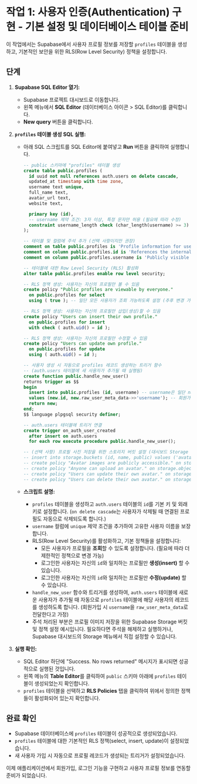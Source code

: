 # 작업 1: 사용자 인증(Authentication) 구현 - 기본 설정 및 데이터베이스 테이블 준비

이 작업에서는 Supabase에서 사용자 프로필 정보를 저장할 `profiles` 테이블을 생성하고, 기본적인 보안을 위한 RLS(Row Level Security) 정책을 설정합니다.

## 단계

1.  **Supabase SQL Editor 열기:**
    *   Supabase 프로젝트 대시보드로 이동합니다.
    *   왼쪽 메뉴에서 **SQL Editor** (데이터베이스 아이콘 > SQL Editor)를 클릭합니다.
    *   **New query** 버튼을 클릭합니다.

2.  **`profiles` 테이블 생성 SQL 실행:**
    *   아래 SQL 스크립트를 SQL Editor에 붙여넣고 **Run** 버튼을 클릭하여 실행합니다.

        ```sql
        -- public 스키마에 "profiles" 테이블 생성
        create table public.profiles (
          id uuid not null references auth.users on delete cascade,
          updated_at timestamp with time zone,
          username text unique,
          full_name text,
          avatar_url text,
          website text,

          primary key (id),
          -- username 제약 조건: 3자 이상, 특정 문자만 허용 (필요에 따라 수정)
          constraint username_length check (char_length(username) >= 3)
        );

        -- 테이블 및 컬럼에 주석 추가 (선택 사항이지만 권장)
        comment on table public.profiles is 'Profile information for users.';
        comment on column public.profiles.id is 'References the internal Supabase Auth user.';
        comment on column public.profiles.username is 'Publicly visible unique username.';

        -- 테이블에 대한 Row Level Security (RLS) 활성화
        alter table public.profiles enable row level security;

        -- RLS 정책 생성: 사용자는 자신의 프로필만 볼 수 있음
        create policy "Public profiles are viewable by everyone."
          on public.profiles for select
          using ( true ); -- 일단 모든 사용자가 조회 가능하도록 설정 (추후 변경 가능)

        -- RLS 정책 생성: 사용자는 자신의 프로필만 삽입(생성)할 수 있음
        create policy "Users can insert their own profile."
          on public.profiles for insert
          with check ( auth.uid() = id );

        -- RLS 정책 생성: 사용자는 자신의 프로필만 수정할 수 있음
        create policy "Users can update own profile."
          on public.profiles for update
          using ( auth.uid() = id );

        -- 사용자 생성 시 자동으로 profiles 레코드 생성하는 트리거 함수
        -- (auth.users 테이블에 새 사용자가 추가될 때 실행됨)
        create function public.handle_new_user() 
        returns trigger as $$
        begin
          insert into public.profiles (id, username) -- username은 일단 null 또는 기본값으로
          values (new.id, new.raw_user_meta_data->>'username'); -- 회원가입 시 메타데이터로 username 전달 가정
          return new;
        end;
        $$ language plpgsql security definer;

        -- auth.users 테이블에 트리거 연결
        create trigger on_auth_user_created
          after insert on auth.users
          for each row execute procedure public.handle_new_user();

        -- (선택 사항) 프로필 사진 저장을 위한 스토리지 버킷 설정 (대시보드 Storage 메뉴에서도 가능)
        -- insert into storage.buckets (id, name, public) values ('avatars', 'avatars', true);
        -- create policy "Avatar images are publicly accessible." on storage.objects for select using ( bucket_id = 'avatars' );
        -- create policy "Anyone can upload an avatar." on storage.objects for insert with check ( bucket_id = 'avatars' ); -- 필요 시 권한 강화
        -- create policy "Users can update their own avatar." on storage.objects for update using ( auth.uid() = owner ) with check ( bucket_id = 'avatars' );
        -- create policy "Users can delete their own avatar." on storage.objects for delete using ( auth.uid() = owner ) with check ( bucket_id = 'avatars' );

        ```

    *   **스크립트 설명:**
        *   `profiles` 테이블을 생성하고 `auth.users` 테이블의 `id`를 기본 키 및 외래 키로 설정합니다. (`on delete cascade`는 사용자가 삭제될 때 연결된 프로필도 자동으로 삭제되도록 합니다.)
        *   `username` 컬럼에 `unique` 제약 조건을 추가하여 고유한 사용자 이름을 보장합니다.
        *   RLS(Row Level Security)를 활성화하고, 기본 정책들을 설정합니다:
            *   모든 사용자가 프로필을 **조회**할 수 있도록 설정합니다. (필요에 따라 더 제한적인 정책으로 변경 가능)
            *   로그인한 사용자는 자신의 `id`와 일치하는 프로필만 **생성(insert)** 할 수 있습니다.
            *   로그인한 사용자는 자신의 `id`와 일치하는 프로필만 **수정(update)** 할 수 있습니다.
        *   `handle_new_user` 함수와 트리거를 생성하여, `auth.users` 테이블에 새로운 사용자가 추가될 때 자동으로 `profiles` 테이블에 해당 사용자의 레코드를 생성하도록 합니다. (회원가입 시 `username`을 `raw_user_meta_data`로 전달한다고 가정)
        *   주석 처리된 부분은 프로필 이미지 저장을 위한 Supabase Storage 버킷 및 정책 설정 예시입니다. 필요하다면 주석을 해제하고 실행하거나, Supabase 대시보드의 Storage 메뉴에서 직접 설정할 수 있습니다.

3.  **실행 확인:**
    *   SQL Editor 하단에 "Success. No rows returned" 메시지가 표시되면 성공적으로 실행된 것입니다.
    *   왼쪽 메뉴의 **Table Editor**를 클릭하여 `public` 스키마 아래에 `profiles` 테이블이 생성되었는지 확인합니다.
    *   `profiles` 테이블을 선택하고 **RLS Policies** 탭을 클릭하여 위에서 정의한 정책들이 활성화되어 있는지 확인합니다.

## 완료 확인

*   Supabase 데이터베이스에 `profiles` 테이블이 성공적으로 생성되었습니다.
*   `profiles` 테이블에 대한 기본적인 RLS 정책(select, insert, update)이 설정되었습니다.
*   새 사용자 가입 시 자동으로 프로필 레코드가 생성되는 트리거가 설정되었습니다.

이제 애플리케이션에서 회원가입, 로그인 기능을 구현하고 사용자 프로필 정보를 연동할 준비가 되었습니다. 